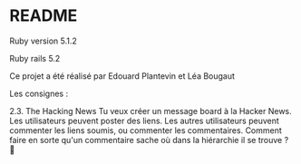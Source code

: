 # README

Ruby version 5.1.2

Ruby rails 5.2

Ce projet a été réalisé par Edouard Plantevin et Léa Bougaut

Les consignes :

2.3. The Hacking News
Tu veux créer un message board à la Hacker News. Les utilisateurs peuvent poster des liens. Les autres utilisateurs peuvent commenter les liens soumis, ou commenter les commentaires. Comment faire en sorte qu'un commentaire sache où dans la hiérarchie il se trouve ? 🤔
